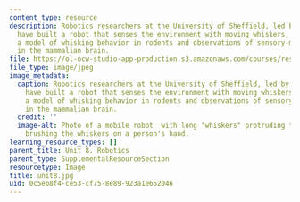 ```yaml
---
content_type: resource
description: Robotics researchers at the University of Sheffield, led by Tony Prescott,
  have built a robot that senses the environment with moving whiskers, incorporating
  a model of whisking behavior in rodents and observations of sensory-motor systems
  in the mammalian brain.
file: https://ol-ocw-studio-app-production.s3.amazonaws.com/courses/res-9-003-brains-minds-and-machines-summer-course-summer-2015/0c5eb8f4ce53cf758e89923a1e652046_unit8.jpg
file_type: image/jpeg
image_metadata:
  caption: Robotics researchers at the University of Sheffield, led by Tony Prescott,
    have built a robot that senses the environment with moving whiskers, incorporating
    a model of whisking behavior in rodents and observations of sensory-motor systems
    in the mammalian brain.
  credit: ''
  image-alt: Photo of a mobile robot  with long "whiskers" protruding to the sides,
    brushing the whiskers on a person's hand.
learning_resource_types: []
parent_title: Unit 8. Robotics
parent_type: SupplementalResourceSection
resourcetype: Image
title: unit8.jpg
uid: 0c5eb8f4-ce53-cf75-8e89-923a1e652046
---
```

